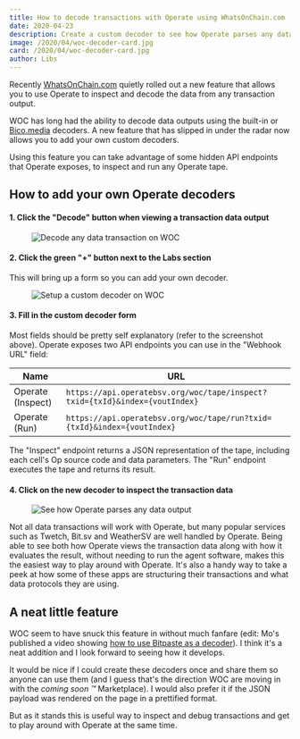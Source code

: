 ```yaml
---
title: How to decode transactions with Operate using WhatsOnChain.com
date: 2020-04-23
description: Create a custom decoder to see how Operate parses any data output.
image: /2020/04/woc-decoder-card.jpg
card: /2020/04/woc-decoder-card.jpg
author: Libs
---
```


Recently [WhatsOnChain.com](https://whatsonchain.com) quietly rolled out a new feature that allows you to use Operate to inspect and decode the data from any transaction output.

WOC has long had the ability to decode data outputs using the built-in or [Bico.media](https://bico.media) decoders. A new feature that has slipped in under the radar now allows you to add your own custom decoders.

Using this feature you can take advantage of some hidden API endpoints that Operate exposes, to inspect and run any Operate tape.

## How to add your own Operate decoders

#### 1. Click the "Decode" button when viewing a transaction data output

<figure class="mv4 mh0 pa0">
  <img src="~@assets/images/woc-decoder-button.png"
    srcset="~@assets/images/woc-decoder-button@2x.png 2x"
    alt="Decode any data transaction on WOC" />
</figure>

#### 2. Click the green "+" button next to the Labs section

This will bring up a form so you can add your own decoder.

<figure class="mv4 mh0 pa0">
  <img src="~@assets/images/woc-decoder-edit.png"
    srcset="~@assets/images/woc-decoder-edit@2x.png 2x"
    alt="Setup a custom decoder on WOC" />
</figure>

#### 3. Fill in the custom decoder form

Most fields should be pretty self explanatory (refer to the screenshot above). Operate exposes two API endpoints you can use in the "Webhook URL" field:

| Name | URL |
| ---- | --- |
| Operate (Inspect) | `https://api.operatebsv.org/woc/tape/inspect?txid={txId}&index={voutIndex}` |
| Operate (Run) | `https://api.operatebsv.org/woc/tape/run?txid={txId}&index={voutIndex}` |

The "Inspect" endpoint returns a JSON representation of the tape, including each cell's Op source code and data parameters. The "Run" endpoint executes the tape and returns its result.

#### 4. Click on the new decoder to inspect the transaction data

<figure class="mv4 mh0 pa0">
  <img src="~@assets/images/woc-decoder-result.png"
    srcset="~@assets/images/woc-decoder-result@2x.png 2x"
    alt="See how Operate parses any data output" />
</figure>

Not all data transactions will work with Operate, but many popular services such as Twetch, Bit.sv and WeatherSV are well handled by Operate. Being able to see both how Operate views the transaction data along with how it evaluates the result, without needing to run the agent software, makes this the easiest way to play around with Operate. It's also a handy way to take a peek at how some of these apps are structuring their transactions and what data protocols they are using.
 
## A neat little feature

WOC seem to have snuck this feature in without much fanfare (edit: Mo's published a video showing [how to use Bitpaste as a decoder](https://www.youtube.com/watch?v=cnKhzdDP8Ak)). I think it's a neat addition and I look forward to seeing how it develops.

It would be nice if I could create these decoders once and share them so anyone can use them (and I guess that's the direction WOC are moving in with the *coming soon &trade;* Marketplace). I would also prefer it if the JSON payload was rendered on the page in a prettified format.

But as it stands this is useful way to inspect and debug transactions and get to play around with Operate at the same time.
